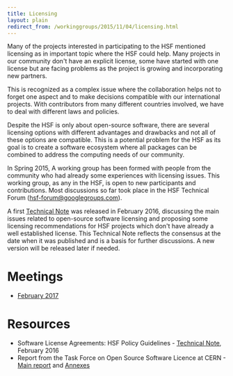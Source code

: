 ```yaml
---
title: Licensing
layout: plain
redirect_from: /workinggroups/2015/11/04/licensing.html
---
```


Many of the projects interested in participating to the HSF mentioned licensing 
as in important topic where the HSF could help. Many projects in our community 
don't have an explicit license, some have started with one license but are 
facing problems as the project is growing and incorporating new partners.

This is recognized as a complex issue where the collaboration helps not to 
forget one aspect and to make decisions compatible with our international 
projects. With contributors from many different countries involved, we have to 
deal with different laws and policies.

Despite the HSF is only about open-source software, there are several licensing 
options with different advantages and drawbacks and not all of these options 
are compatible. This is a potential problem for the HSF as its goal is to 
create a software ecosystem where all packages can be combined to address the 
computing needs of our community.

In Spring 2015, A working group has been formed with people from the community 
who had already some experiences with licensing issues. This working group, as 
any in the HSF, is open to new participants and contributions. Most 
discussions so far took place in the HSF Technical Forum
(<hsf-forum@googlegroups.com>).

A first [Technical Note](/notes/HSF-TN-2016-01.pdf) 
was released in February 2016, 
discussing the main issues related to open-source software licensing and 
proposing some licensing recommendations for HSF projects which don't have 
already a well established license. This Technical Note reflects the consensus at the 
date when it was published and is a basis for further discussions. A new version will
be released later if needed.

# Meetings

* [February 2017](/organization/2017/02/21/licensing.html)

# Resources

* Software License Agreements: HSF Policy Guidelines - [Technical Note](http://hepsoftwarefoundation.org/notes/HSF-TN-2016-01.pdf), 
  February 2016
* Report from the Task Force on Open Source Software Licence at CERN - [Main 
report](/assets/OSL-TF_Final_Report-Main_Volume.pdf) and 
[Annexes](/assets/OSL-TF_Final_Report-Volume_of_Annexes.pdf)

  
